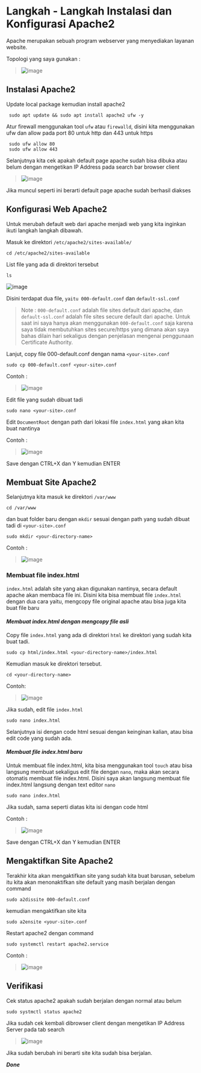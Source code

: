 # Langkah - Langkah Instalasi dan Konfigurasi Apache2
Apache merupakan sebuah program webserver yang menyediakan layanan website.

Topologi yang saya gunakan :
> ![image](https://github.com/diotriandika/learn-networking/assets/109568349/758fde41-5a77-46f2-9c89-21d3c94bccdf)

## Instalasi Apache2
Update local package kemudian install apache2

     sudo apt update && sudo apt install apache2 ufw -y

Atur firewall menggunakan tool `ufw` atau `firewalld`, disini kita menggunakan ufw dan allow pada port 80 untuk http dan 443 untuk https

     sudo ufw allow 80
     sudo ufw allow 443

Selanjutnya kita cek apakah default page apache sudah bisa dibuka atau belum dengan mengetikan IP Address pada search bar browser client
> ![image](https://github.com/diotriandika/learn-networking/assets/109568349/40f7560e-c0ac-4c12-9d44-69e2ef678571)

Jika muncul seperti ini berarti default page apache sudah berhasil diakses

## Konfigurasi Web Apache2
Untuk merubah default web dari apache menjadi web yang kita inginkan ikuti langkah langkah dibawah.

Masuk ke direktori `/etc/apache2/sites-available/`
```
cd /etc/apache2/sites-available
```
List file yang ada di direktori tersebut
```
ls
```
![image](https://github.com/diotriandika/learn-networking/assets/109568349/67e399f0-f115-4e79-9b0a-5bbe51d16d42)

Disini terdapat dua file, `yaitu 000-default.conf` dan `default-ssl.conf`
> Note : `000-default.conf` adalah file sites default dari apache, dan `default-ssl.conf` adalah file sites secure default dari apache. Untuk saat ini saya hanya akan menggunakan `000-default.conf` saja karena saya tidak membutuhkan sites secure/https yang dimana akan saya bahas dilain hari sekaligus dengan penjelasan mengenai penggunaan Certificate Authority.

Lanjut, copy file 000-default.conf dengan nama `<your-site>.conf`
```
sudo cp 000-default.conf <your-site>.conf
```
Contoh :
> ![image](https://github.com/diotriandika/learn-networking/assets/109568349/ef753383-3f88-41b1-8207-9e1bd968e2d3)

Edit file yang sudah dibuat tadi
```
sudo nano <your-site>.conf
```
Edit `DocumentRoot` dengan path dari lokasi file `index.html` yang akan kita buat nantinya

Contoh :
> ![image](https://github.com/diotriandika/learn-networking/assets/109568349/0e24834f-0183-4014-b5f8-d442612f797a)

Save dengan CTRL+X dan Y kemudian ENTER

## Membuat Site Apache2
Selanjutnya kita masuk ke direktori `/var/www` 
```
cd /var/www
```
dan buat folder baru dengan `mkdir` sesuai dengan path yang sudah dibuat tadi di `<your-site>.conf`
```
sudo mkdir <your-directory-name>
```
Contoh :
> ![image](https://github.com/diotriandika/learn-networking/assets/109568349/ba2742ad-5c21-4a41-becb-d787b37ef72c)

### Membuat file index.html
`index.html` adalah site yang akan digunakan nantinya, secara default apache akan membaca file ini. Disini kita bisa membuat file `index.html` dengan dua cara yaitu, mengcopy file original apache atau bisa juga kita buat file baru
#### _Membuat index.html dengan mengcopy file asli_
Copy file `index.html` yang ada di direktori `html` ke direktori yang sudah kita buat tadi.
```
sudo cp html/index.html <your-directory-name>/index.html
```
Kemudian masuk ke direktori tersebut.
```
cd <your-directory-name>
```
Contoh:
> ![image](https://github.com/diotriandika/learn-networking/assets/109568349/1adc011c-8ee2-42c5-aeb3-3759c879e0a7)

Jika sudah, edit file `index.html`
```
sudo nano index.html
```
Selanjutnya isi dengan code html sesuai dengan keinginan kalian, atau bisa edit code yang sudah ada.
#### _Membuat file index.html baru_
Untuk membuat file index.html, kita bisa menggunakan tool `touch` atau bisa langsung membuat sekaligus edit file dengan `nano`, maka akan secara otomatis membuat file index.html. Disini saya akan langsung membuat file index.html langsung dengan text editor `nano`
```
sudo nano index.html
```
Jika sudah, sama seperti diatas kita isi dengan code html

Contoh :
> ![image](https://github.com/diotriandika/learn-networking/assets/109568349/651542ce-8aaa-4d56-bdd0-e43aab7982ec)

Save dengan CTRL+X dan Y kemudian ENTER

## Mengaktifkan Site Apache2
Terakhir kita akan mengaktifkan site yang sudah kita buat barusan, sebelum itu kita akan menonaktifkan site default yang masih berjalan dengan command
```
sudo a2dissite 000-default.conf
```
kemudian mengaktifkan site kita
```
sudo a2ensite <your-site>.conf
```
Restart apache2 dengan command
```
sudo systemctl restart apache2.service
```
Contoh :
> ![image](https://github.com/diotriandika/learn-networking/assets/109568349/87311861-d676-4cdc-aff3-409c61dbcf27)

## Verifikasi
Cek status apache2 apakah sudah berjalan dengan normal atau belum
```
sudo systmctl status apache2
```
Jika sudah cek kembali dibrowser client dengan mengetikan IP Address Server pada tab search
> ![image](https://github.com/diotriandika/learn-networking/assets/109568349/7ce026c9-4510-40ae-94b7-ba9e614c5376)

Jika sudah berubah ini berarti site kita sudah bisa berjalan.

**_Done_**
